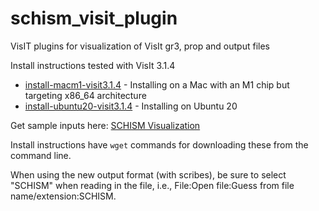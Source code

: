 # schism_visit_plugin
VisIT plugins for visualization of VisIt gr3, prop and output files

Install instructions tested with VisIt 3.1.4
- [install-macm1-visit3.1.4](install-macm1-visit3.1.4.md) - Installing on a Mac with an M1 chip but targeting x86_64 architecture
- [install-ubuntu20-visit3.1.4](install-ubuntu20-visit3.1.4.md) - Installing on Ubuntu 20

Get sample inputs here: [SCHISM Visualization](https://schism-dev.github.io/schism/master/getting-started/visualization.html#visualization-with-visit)

Install instructions have `wget` commands for downloading these from the command line.

When using the new output format (with scribes), be sure to select "SCHISM" when reading in the file, i.e., File:Open file:Guess from file name/extension:SCHISM.
